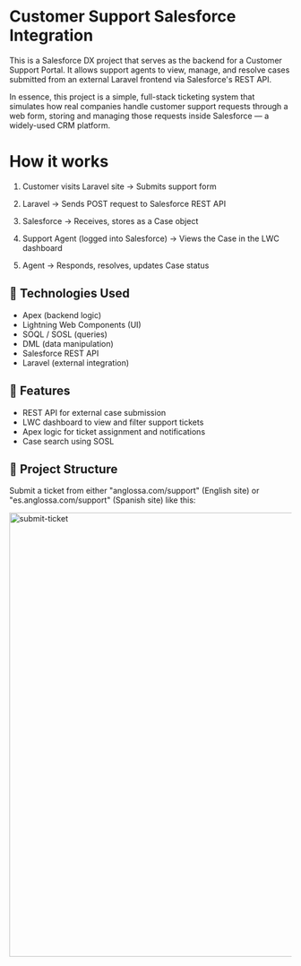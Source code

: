 # Customer Support Salesforce Integration

This is a Salesforce DX project that serves as the backend for a Customer Support Portal. It allows support agents to view, manage, and resolve cases submitted from an external Laravel frontend via Salesforce's REST API.

In essence, this project is a simple, full-stack ticketing system that simulates how real companies handle customer support requests through a web form, storing and managing those requests inside Salesforce — a widely-used CRM platform.

# How it works

1. Customer visits Laravel site → Submits support form

2. Laravel → Sends POST request to Salesforce REST API

3. Salesforce → Receives, stores as a Case object

4. Support Agent (logged into Salesforce) → Views the Case in the LWC dashboard

5. Agent → Responds, resolves, updates Case status


## 🧩 Technologies Used

- Apex (backend logic)
- Lightning Web Components (UI)
- SOQL / SOSL (queries)
- DML (data manipulation)
- Salesforce REST API
- Laravel (external integration)

## 🧱 Features

- REST API for external case submission
- LWC dashboard to view and filter support tickets
- Apex logic for ticket assignment and notifications
- Case search using SOSL

## 📂 Project Structure

Submit a ticket from either "anglossa.com/support" (English site) or "es.anglossa.com/support" (Spanish site) like this: 

<img width="1802" height="793" alt="submit-ticket" src="https://github.com/user-attachments/assets/ee159b7f-56d3-4cd4-82a2-5f073c6bc143" />


